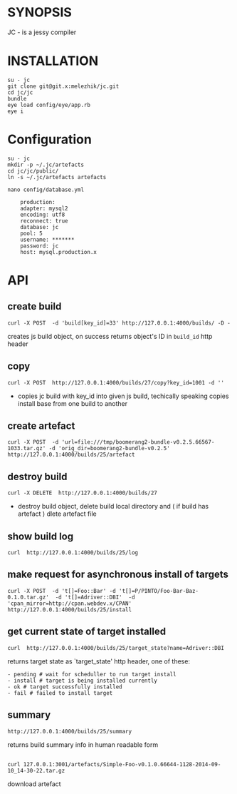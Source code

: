 # SYNOPSIS

JC - is a jessy compiler


# INSTALLATION


    su - jc
    git clone git@git.x:melezhik/jc.git
    cd jc/jc
    bundle
    eye load config/eye/app.rb
    eye i

# Configuration

    su - jc
    mkdir -p ~/.jc/artefacts
    cd jc/jc/public/
    ln -s ~/.jc/artefacts artefacts

    nano config/database.yml 

	    production:
   	    adapter: mysql2
   	    encoding: utf8
   	    reconnect: true
   	    database: jc
   	    pool: 5
   	    username: *******
   	    password: jc
   	    host: mysql.production.x
	    



# API

## create build

    curl -X POST  -d 'build[key_id]=33' http://127.0.0.1:4000/builds/ -D -

creates js build object, on success returns object's ID in `build_id` http header


## copy

    curl -X POST  http://127.0.0.1:4000/builds/27/copy?key_id=1001 -d ''

- copies jc build with key_id into given js build, techically speaking copies install base from one build to another 


## create artefact

    curl -X POST  -d 'url=file:///tmp/boomerang2-bundle-v0.2.5.66567-1033.tar.gz' -d 'orig_dir=boomerang2-bundle-v0.2.5' http://127.0.0.1:4000/builds/25/artefact    

## destroy build

    curl -X DELETE  http://127.0.0.1:4000/builds/27

- destroy build object, delete build local directory and ( if build has artefact ) dlete artefact file


## show build log

    curl  http://127.0.0.1:4000/builds/25/log

## make request for asynchronous install of targets

    curl -X POST  -d 't[]=Foo::Bar' -d 't[]=P/PINTO/Foo-Bar-Baz-0.1.0.tar.gz'  -d 't[]=Adriver::DBI'  -d 'cpan_mirror=http://cpan.webdev.x/CPAN' http://127.0.0.1:4000/builds/25/install

## get current state of  target installed

    curl  http://127.0.0.1:4000/builds/25/target_state?name=Adriver::DBI

returns target state as `target_state' http header, one of these:

    - pending # wait for scheduller to run target install
    - install # target is being installed currently 
    - ok # target successfully installed
    - fail # failed to install target


## summary

    http://127.0.0.1:4000/builds/25/summary 

returns build summary info in human readable form

##
    curl 127.0.0.1:3001/artefacts/Simple-Foo-v0.1.0.66644-1128-2014-09-10_14-30-22.tar.gz

download artefact


